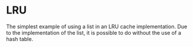 # LRU
The simplest example of using a list in an LRU cache implementation.
Due to the implementation of the list, it is possible to do without the use of a hash table.
